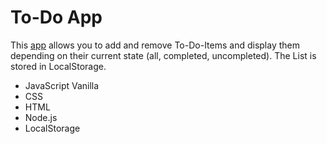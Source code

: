 # To-Do App

This [app](https://to-do-list-black-seven.vercel.app/) allows you to add and remove To-Do-Items and display them depending on their current state (all, completed, uncompleted). The List is stored in LocalStorage.

- JavaScript Vanilla
- CSS
- HTML
- Node.js
- LocalStorage
